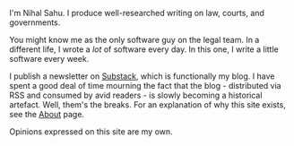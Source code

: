 I'm Nihal Sahu. I produce well-researched writing on law, courts, and governments.

You might know me as the only software guy on the legal team. In a different life, I wrote a _lot_ of software every day. In this one, I write a little software every week.

I publish a newsletter on [Substack](https://nihalsahu.substack.com/), which is functionally my blog. I have spent a good deal of time mourning the fact that the blog - distributed via RSS and consumed by avid readers - is slowly becoming a historical artefact. Well, them's the breaks. For an explanation of why this site exists, see the [About](https://nihalsahu.net/about) page.

Opinions expressed on this site are my own. 